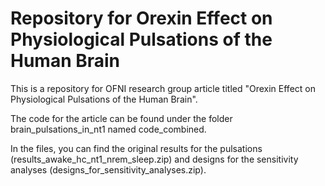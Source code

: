 # Repository for Orexin Effect on Physiological Pulsations of the Human Brain

This is a repository for OFNI research group article titled "Orexin Effect on Physiological Pulsations of the Human Brain".

The code for the article can be found under the folder brain_pulsations_in_nt1 named code_combined.

In the files, you can find the original results for the pulsations (results_awake_hc_nt1_nrem_sleep.zip) and designs for the sensitivity analyses (designs_for_sensitivity_analyses.zip).
